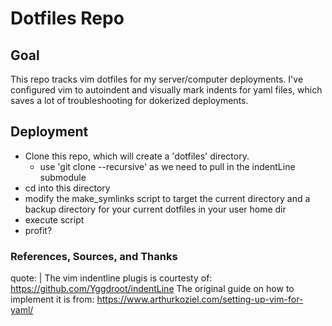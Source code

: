 # Dotfiles Repo

## Goal

This repo tracks vim dotfiles for my server/computer deployments. I've configured vim to autoindent and visually mark indents for yaml files, which saves a lot of troubleshooting for dokerized deployments.

## Deployment

+ Clone this repo, which will create a 'dotfiles' directory. 
  + use 'git clone --recursive' as we need to pull in the indentLine submodule
+ cd into this directory 
+ modify the make_symlinks script to target the current directory and a backup directory for your current dotfiles in your user home dir
+ execute script
+ profit?

### References, Sources, and Thanks
quote: |
The vim indentline plugis is courtesty of: https://github.com/Yggdroot/indentLine
The original guide on how to implement it is from: https://www.arthurkoziel.com/setting-up-vim-for-yaml/
